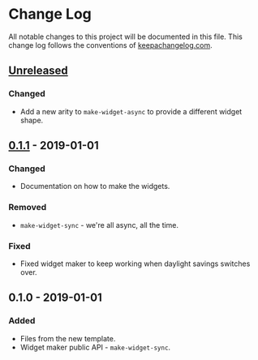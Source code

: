 # Change Log
All notable changes to this project will be documented in this file. This change log follows the conventions of [keepachangelog.com](http://keepachangelog.com/).

## [Unreleased]
### Changed
- Add a new arity to `make-widget-async` to provide a different widget shape.

## [0.1.1] - 2019-01-01
### Changed
- Documentation on how to make the widgets.

### Removed
- `make-widget-sync` - we're all async, all the time.

### Fixed
- Fixed widget maker to keep working when daylight savings switches over.

## 0.1.0 - 2019-01-01
### Added
- Files from the new template.
- Widget maker public API - `make-widget-sync`.

[Unreleased]: https://github.com/your-name/functional-programming/compare/0.1.1...HEAD
[0.1.1]: https://github.com/your-name/functional-programming/compare/0.1.0...0.1.1
